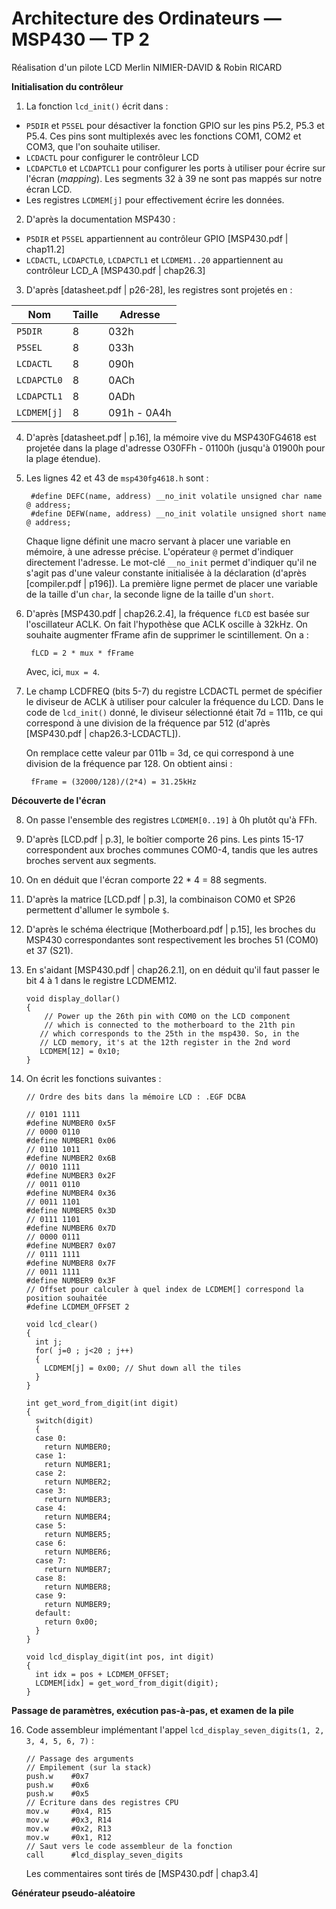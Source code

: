 # Architecture des Ordinateurs — MSP430 — TP 2
Réalisation d'un pilote LCD
Merlin NIMIER-DAVID & Robin RICARD

**Initialisation du contrôleur**

1. La fonction `lcd_init()` écrit dans :
  - `P5DIR` et `P5SEL` pour désactiver la fonction GPIO sur les pins P5.2, P5.3 et P5.4. Ces pins sont multiplexés avec les fonctions COM1,   COM2 et COM3, que l'on souhaite utiliser.
  - `LCDACTL` pour configurer le contrôleur LCD
  - `LCDAPCTL0` et `LCDAPTCL1` pour configurer les ports à utiliser pour écrire sur l'écran (*mapping*). Les segments 32 à 39 ne sont pas   mappés sur notre écran LCD.
  - Les registres `LCDMEM[j]` pour effectivement écrire les données.

2. D'après la documentation MSP430 :
  - `P5DIR` et `P5SEL` appartiennent au contrôleur GPIO [MSP430.pdf | chap11.2]
  - `LCDACTL`, `LCDAPCTL0`, `LCDAPCTL1` et `LCDMEM1..20` appartiennent au contrôleur LCD_A [MSP430.pdf | chap26.3]

3. D'après [datasheet.pdf | p26-28], les registres sont projetés en :

  | Nom         | Taille | Adresse      |
  | ----------- | ------ | ------------ |
  | `P5DIR`     | 8      | 032h         |
  | `P5SEL`     | 8      | 033h         |
  | `LCDACTL`   | 8      | 090h         |
  | `LCDAPCTL0` | 8      | 0ACh         |
  | `LCDAPCTL1` | 8      | 0ADh         |
  | `LCDMEM[j]` | 8      | 091h - 0A4h  |	

4. D'après [datasheet.pdf | p.16], la mémoire vive du MSP430FG4618 est projetée dans la plage d'adresse O30FFh - 01100h (jusqu'à 01900h pour la plage étendue).

5. Les lignes 42 et 43 de `msp430fg4618.h` sont :

		#define DEFC(name, address) __no_init volatile unsigned char name @ address;
		#define DEFW(name, address) __no_init volatile unsigned short name @ address;
	Chaque ligne définit une macro servant à placer une variable en mémoire, à une adresse précise. L'opérateur `@` permet d'indiquer directement l'adresse. Le mot-clé `__no_init` permet d'indiquer qu'il ne s'agit pas d'une valeur constante initialisée à la déclaration 	(d'après [compiler.pdf | p196]). La première ligne permet de placer une variable de la taille d'un `char`, la seconde ligne de la taille d'un `short`.

6. D'après [MSP430.pdf | chap26.2.4], la fréquence `fLCD` est basée sur l'oscillateur ACLK. On fait l'hypothèse que ACLK oscille à 32kHz. On souhaite augmenter fFrame afin de supprimer le scintillement. On a :

		fLCD = 2 * mux * fFrame
	Avec, ici, `mux = 4`.

7. Le champ LCDFREQ (bits 5-7) du registre LCDACTL permet de spécifier le diviseur de ACLK à utiliser pour calculer la fréquence du LCD. Dans le code de `lcd_init()` donné, le diviseur sélectionné était 7d = 111b, ce qui correspond à une division de la fréquence par 512 (d'après [MSP430.pdf | chap26.3-LCDACTL]).
	
	On remplace cette valeur par 011b = 3d, ce qui correspond à une division de la fréquence par 128. On obtient ainsi :

		fFrame = (32000/128)/(2*4) = 31.25kHz


**Découverte de l'écran**

8. On passe l'ensemble des registres `LCDMEM[0..19]` à 0h plutôt qu'à FFh.

9. D'après [LCD.pdf | p.3], le boîtier comporte 26 pins. Les pints 15-17 correspondent aux broches communes COM0-4, tandis que les autres broches servent aux segments.

10. On en déduit que l'écran comporte 22 * 4 = 88 segments.

11. D'après la matrice [LCD.pdf | p.3], la combinaison COM0 et SP26 permettent d'allumer le symbole `$`.

12. D'après le schéma électrique [Motherboard.pdf | p.15], les broches du MSP430 correspondantes sont respectivement les broches 51 (COM0) et 37 (S21).

13. En s'aidant [MSP430.pdf | chap26.2.1], on en déduit qu'il faut passer le bit 4 à 1 dans le registre LCDMEM12.

		void display_dollar()
		{
			// Power up the 26th pin with COM0 on the LCD component
			// which is connected to the motherboard to the 21th pin
		   // which corresponds to the 25th in the msp430. So, in the
		   // LCD memory, it's at the 12th register in the 2nd word
		   LCDMEM[12] = 0x10; 
		}

14. On écrit les fonctions suivantes :

		// Ordre des bits dans la mémoire LCD : .EGF DCBA

		// 0101 1111
		#define NUMBER0 0x5F
		// 0000 0110
		#define NUMBER1 0x06
		// 0110 1011
		#define NUMBER2 0x6B
		// 0010 1111
		#define NUMBER3 0x2F
		// 0011 0110
		#define NUMBER4 0x36
		// 0011 1101
		#define NUMBER5 0x3D
		// 0111 1101
		#define NUMBER6 0x7D
		// 0000 0111
		#define NUMBER7 0x07
		// 0111 1111
		#define NUMBER8 0x7F
		// 0011 1111
		#define NUMBER9 0x3F
		// Offset pour calculer à quel index de LCDMEM[] correspond la position souhaitée
		#define LCDMEM_OFFSET 2

		void lcd_clear()
		{
		  int j;
		  for( j=0 ; j<20 ; j++)
		  {
		    LCDMEM[j] = 0x00; // Shut down all the tiles
		  }
		}

		int get_word_from_digit(int digit)
		{
		  switch(digit)
		  {
		  case 0:
		    return NUMBER0;
		  case 1:
		    return NUMBER1;
		  case 2:
		    return NUMBER2;
		  case 3:
		    return NUMBER3;
		  case 4:
		    return NUMBER4;
		  case 5:
		    return NUMBER5;
		  case 6:
		    return NUMBER6;
		  case 7:
		    return NUMBER7;
		  case 8:
		    return NUMBER8;
		  case 9:
		    return NUMBER9;
		  default:
		    return 0x00;
		  }
		}

		void lcd_display_digit(int pos, int digit)
		{
		  int idx = pos + LCDMEM_OFFSET;
		  LCDMEM[idx] = get_word_from_digit(digit);
		}


**Passage de paramètres, exécution pas-à-pas, et examen de la pile**

16. Code assembleur implémentant l'appel `lcd_display_seven_digits(1, 2, 3, 4, 5, 6, 7)` :
		
		// Passage des arguments
		// Empilement (sur la stack)
		push.w    #0x7
		push.w    #0x6
		push.w    #0x5
		// Écriture dans des registres CPU
		mov.w     #0x4, R15
		mov.w     #0x3, R14
		mov.w     #0x2, R13
		mov.w     #0x1, R12
		// Saut vers le code assembleur de la fonction
		call      #lcd_display_seven_digits
		
	Les commentaires sont tirés de [MSP430.pdf | chap3.4]

**Générateur pseudo-aléatoire**
